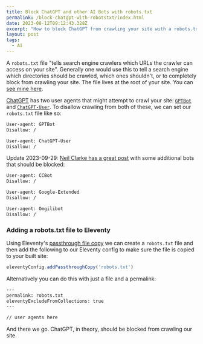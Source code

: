 ```yaml
---
title: Block ChatGPT and other AI Bots with robots.txt
permalink: /block-chatgpt-with-robotstxt/index.html
date: 2023-08-12T09:12:43.328Z
excerpt: "How to block ChatGPT from crawling your site with a robots.txt file"
layout: post
tags:
  - AI
---
```


A `robots.txt` file "tells search engine crawlers which URLs the crawler can access on your site". Generally one would use this to tell a search engine which directories should be crawled, which ones shouldn't, or to completely block from crawling your site. The file lives at the root of your site. You can [see mine here](https://rknight.me/robots.txt). 

[ChatGPT](https://chat.openai.com) has two user agents that might attempt to crawl your site: [`GPTBot`](https://platform.openai.com/docs/gptbot) and [`ChatGPT-User`](https://platform.openai.com/docs/plugins/bot/chatgpt-user). To disallow crawling from both of these, we can set our `robots.txt` file like so:

```txt
User-agent: GPTBot
Disallow: /

User-agent: ChatGPT-User
Disallow: /
```

Update 2023-09-29: [Neil Clarke has a great post](https://neil-clarke.com/block-the-bots-that-feed-ai-models-by-scraping-your-website/) with some additional bots that should be blocked:

```txt
User-agent: CCBot
Disallow: /

User-agent: Google-Extended
Disallow: /

User-agent: Omgilibot
Disallow: /
```


### Adding a robots.txt file to Eleventy

Using Eleventy's [passthrough file copy](https://www.11ty.dev/docs/copy/) we can create a `robots.txt` file and then add the following to our Eleventy config to make sure the file is copied to your built site:

```js
eleventyConfig.addPassthroughCopy('robots.txt')
```

Alternatively you can do this with just a file and a permalink:

```txt
---
permalink: robots.txt
eleventyExcludeFromCollections: true
---

// user agents here
```

And there we go. ChatGPT, in theory, should be blocked from crawling our site.